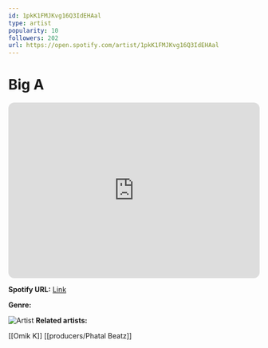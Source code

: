 ```yaml
---
id: 1pkK1FMJKvg16Q3IdEHAal
type: artist
popularity: 10
followers: 202
url: https://open.spotify.com/artist/1pkK1FMJKvg16Q3IdEHAal
---
```

# Big A

<iframe style="border-radius:12px" src="https://open.spotify.com/embed/artist/1pkK1FMJKvg16Q3IdEHAal" width="100%" height="352" frameBorder="0" allowfullscreen="" allow="autoplay; clipboard-write; encrypted-media; fullscreen; picture-in-picture" loading="lazy"></iframe>

**Spotify URL:** [Link](https://open.spotify.com/artist/1pkK1FMJKvg16Q3IdEHAal)

**Genre:** 

![Artist](https://i.scdn.co/image/ab67616d0000b273b3d468fbb037aed8548a1969)
**Related artists:**

[[Omik K]]
[[producers/Phatal Beatz]]
